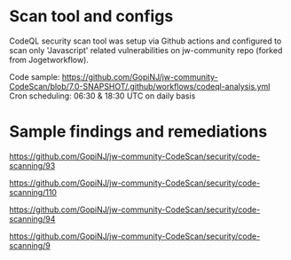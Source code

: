 # Scan tool and configs

CodeQL security scan tool was setup via Github actions and configured to scan only 'Javascript' related vulnerabilities on jw-community repo (forked from Jogetworkflow). 

Code sample: https://github.com/GopiNJ/jw-community-CodeScan/blob/7.0-SNAPSHOT/.github/workflows/codeql-analysis.yml
Cron scheduling: 06:30 & 18:30 UTC on daily basis


# Sample findings and remediations

https://github.com/GopiNJ/jw-community-CodeScan/security/code-scanning/93

https://github.com/GopiNJ/jw-community-CodeScan/security/code-scanning/110

https://github.com/GopiNJ/jw-community-CodeScan/security/code-scanning/94

https://github.com/GopiNJ/jw-community-CodeScan/security/code-scanning/9


